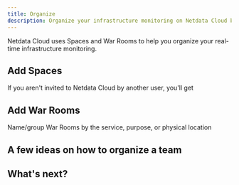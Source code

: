 ```yaml
---
title: Organize
description: Organize your infrastructure monitoring on Netdata Cloud by creating Spaces and War Rooms, then grouping your Agent-monitored nodes.
---
```


Netdata Cloud uses Spaces and War Rooms to help you organize your real-time infrastructure monitoring.

## Add Spaces

If you aren't invited to Netdata Cloud by another user, you'll get 

## Add War Rooms

Name/group War Rooms by the service, purpose, or physical location

## A few ideas on how to organize a team

## What's next?

